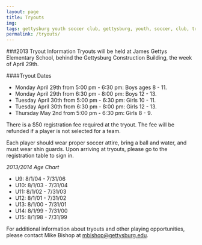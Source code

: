 ```yaml
---
layout: page
title: Tryouts
img: 
tags: gettysburg youth soccer club, gettysburg, youth, soccer, club, tryouts
permalink: /tryouts/
---
```

###2013 Tryout Information
Tryouts will be held at James Gettys Elementary School, behind the Gettysburg Construction Building, the week of April 29th.

####Tryout Dates
<ul>
<li>Monday April 29th from 5:00 pm - 6:30 pm: Boys ages 8 - 11.</li>
<li>Monday April 29th from 6:30 pm - 8:00 pm: Boys 12 - 13.</li>
<li>Tuesday April 30th from 5:00 pm - 6:30 pm: Girls 10 - 11.</li>
<li>Tuesday April 30th from 6:30 pm - 8:00 pm: Girls 12 - 13.</li>
<li>Thursday May 2nd from 5:00 pm - 6:30 pm: Girls 8 - 9.</li>
</ul>

There is a $50 registration fee required at the tryout. The fee will be refunded if a player is not selected for a team.

Each player should wear proper soccer attire, bring a ball and water, and must wear shin guards. Upon arriving at tryouts, please go to the registration table to sign in.


*2013/2014 Age Chart*

<ul>
<li>U9: 8/1/04 - 7/31/06</li>
<li>U10: 8/1/03 - 7/31/04</li>
<li>U11: 8/1/02 - 7/31/03</li>
<li>U12: 8/1/01 - 7/31/02</li>
<li>U13: 8/1/00 - 7/31/01</li>
<li>U14: 8/1/99 - 7/31/00</li>
<li>U15: 8/1/98 - 7/31/99</li>
</ul>

For additional information about tryouts and other playing opportunities, please contact Mike Bishop at <a href="mailto:mbishop@gettysburg.edu">mbishop@gettysburg.edu</a>.
